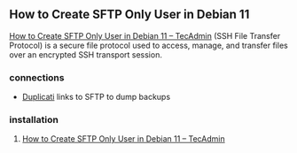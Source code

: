 ## How to Create SFTP Only User in Debian 11
[How to Create SFTP Only User in Debian 11 – TecAdmin](https://tecadmin.net/how-to-create-sftp-only-user-in-debian-11/)
(SSH File Transfer Protocol) is a secure file protocol used to access, manage, and transfer files over an encrypted SSH transport session.

### connections
- [Duplicati](📁developer/Home%20Lab%20🏠/Duplicati.md) links to SFTP to dump backups

### installation
1. [How to Create SFTP Only User in Debian 11 – TecAdmin](https://tecadmin.net/how-to-create-sftp-only-user-in-debian-11/)